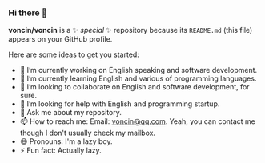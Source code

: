 ### Hi there 👋

**voncin/voncin** is a ✨ _special_ ✨ repository because its `README.md` (this file) appears on your GitHub profile.

Here are some ideas to get you started:

- 🔭 I’m currently working on English speaking and software development.
- 🌱 I’m currently learning English and various of programming languages.
- 👯 I’m looking to collaborate on English and software development, for sure.
- 🤔 I’m looking for help with English and programming startup.
- 💬 Ask me about my repository.
- 📫 How to reach me: Email: voncin@qq.com. Yeah, you can contact me though I don't usually check my mailbox.
- 😄 Pronouns: I'm a lazy boy.
- ⚡ Fun fact: Actually lazy.
